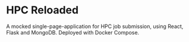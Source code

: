 # HPC Reloaded
A mocked single-page-application for HPC job submission, using React, Flask and MongoDB. Deployed with Docker Compose.
